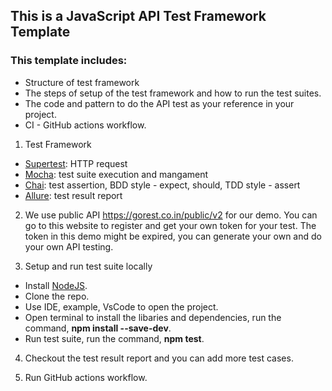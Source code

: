 ## This is a JavaScript API Test Framework Template

### This template includes:
- Structure of test framework
- The steps of setup of the test framework and how to run the test suites.
- The code and pattern to do the API test as your reference in your project.
- CI - GitHub actions workflow.

1. Test Framework
  - [Supertest](https://www.npmjs.com/package/supertest): HTTP request
  - [Mocha](https://mochajs.org/): test suite execution and mangament
  - [Chai](https://www.chaijs.com/): test assertion, BDD style - expect, should, TDD style - assert
  - [Allure](https://qameta.io/allure-report/): test result report

2. We use public API https://gorest.co.in/public/v2 for our demo. You can go to this website to register and get your own token for your test. The token in this demo might be expired, you can generate your own and do your own API testing.

3. Setup and run test suite locally
  - Install [NodeJS](https://nodejs.org/en/).
  - Clone the repo.
  - Use IDE, example, VsCode to open the project.
  - Open terminal to install the libaries and dependencies, run the command, **npm install --save-dev**.
  - Run test suite, run the command, **npm test**.

4. Checkout the test result report and you can add more test cases.
   
5. Run GitHub actions workflow.
